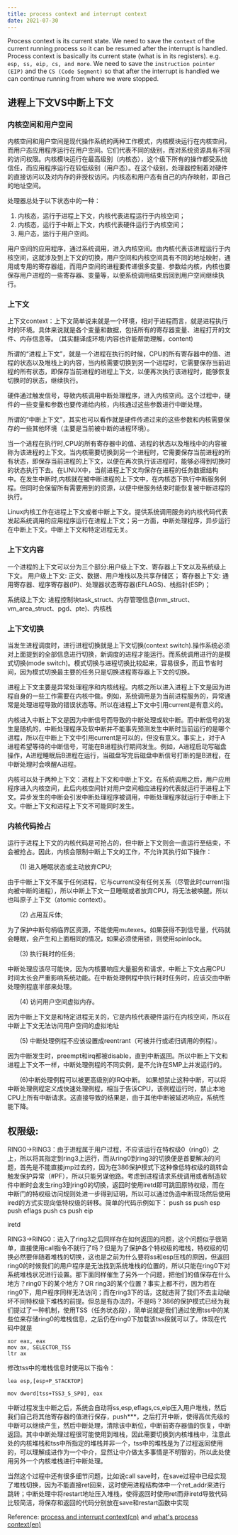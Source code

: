 ```yaml
---
title: process context and interrupt context
date: 2021-07-30
---
```


Process context is its current state. We need to save the `context` of the current running process so it can be resumed after the interrupt is handled.
Process context is basically its current state (what is in its registers). e.g. `esp, ss, eip, cs, and more`. We need to save the `instruction pointer (EIP)` and the `CS (Code Segment)` so that after the interrupt is handled we can continue running from where we were stopped.


## 进程上下文VS中断上下文

### 内核空间和用户空间

内核空间和用户空间是现代操作系统的两种工作模式，内核模块运行在内核空间，而用户态应用程序运行在用户空间。它们代表不同的级别，而对系统资源具有不同的访问权限。内核模块运行在最高级别（内核态），这个级下所有的操作都受系统信任，而应用程序运行在较低级别（用户态）。在这个级别，处理器控制着对硬件的直接访问以及对内存的非授权访问。内核态和用户态有自己的内存映射，即自己的地址空间。

处理器总处于以下状态中的一种：
  1. 内核态，运行于进程上下文，内核代表进程运行于内核空间；
  1. 内核态，运行于中断上下文，内核代表硬件运行于内核空间；
  1. 用户态，运行于用户空间。

用户空间的应用程序，通过系统调用，进入内核空间。由内核代表该进程运行于内核空间，这就涉及到上下文的切换，用户空间和内核空间具有不同的地址映射，通用或专用的寄存器组，而用户空间的进程要传递很多变量、参数给内核，内核也要保存用户进程的一些寄存器、变量等，以便系统调用结束后回到用户空间继续执行。

### 上下文

上下文context：上下文简单说来就是一个环境，相对于进程而言，就是进程执行时的环境。具体来说就是各个变量和数据，包括所有的寄存器变量、进程打开的文件、内存信息等。
(其实翻译成环境/内容也许能帮助理解，content)

所谓的“进程上下文”，就是一个进程在执行的时候，CPU的所有寄存器中的值、进程的状态以及堆栈上的内容，当内核需要切换到另一个进程时，它需要保存当前进程的所有状态，即保存当前进程的进程上下文，以便再次执行该进程时，能够恢复切换时的状态，继续执行。

硬件通过触发信号，导致内核调用中断处理程序，进入内核空间。这个过程中，硬件的一些变量和参数也要传递给内核，内核通过这些参数进行中断处理。

所谓的“中断上下文”，其实也可以看作就是硬件传递过来的这些参数和内核需要保存的一些其他环境（主要是当前被中断的进程环境）。

当一个进程在执行时,CPU的所有寄存器中的值、进程的状态以及堆栈中的内容被称为该进程的上下文。当内核需要切换到另一个进程时，它需要保存当前进程的所有状态，即保存当前进程的上下文，以便在再次执行该进程时，能够必得到切换时的状态执行下去。在LINUX中，当前进程上下文均保存在进程的任务数据结构中。在发生中断时,内核就在被中断进程的上下文中，在内核态下执行中断服务例程。但同时会保留所有需要用到的资源，以便中继服务结束时能恢复被中断进程的执行。

Linux内核工作在进程上下文或者中断上下文。提供系统调用服务的内核代码代表发起系统调用的应用程序运行在进程上下文；另一方面，中断处理程序，异步运行在中断上下文。中断上下文和特定进程无关。

### 上下文内容

一个进程的上下文可以分为三个部分:用户级上下文、寄存器上下文以及系统级上下文。
用户级上下文: 正文、数据、用户堆栈以及共享存储区；
寄存器上下文: 通用寄存器、程序寄存器(IP)、处理器状态寄存器(EFLAGS)、栈指针(ESP)；

系统级上下文: 进程控制块task_struct、内存管理信息(mm_struct、vm_area_struct、pgd、pte)、内核栈


### 上下文切换

当发生进程调度时，进行进程切换就是上下文切换(context switch).操作系统必须对上面提到的全部信息进行切换，新调度的进程才能运行。而系统调用进行的是模式切换(mode switch)。模式切换与进程切换比较起来，容易很多，而且节省时间，因为模式切换最主要的任务只是切换进程寄存器上下文的切换。

进程上下文主要是异常处理程序和内核线程。内核之所以进入进程上下文是因为进程自身的一些工作需要在内核中做。例如，系统调用是为当前进程服务的，异常通常是处理进程导致的错误状态等。所以在进程上下文中引用current是有意义的。

内核进入中断上下文是因为中断信号而导致的中断处理或软中断。而中断信号的发生是随机的，中断处理程序及软中断并不能事先预测发生中断时当前运行的是哪个进程，所以在中断上下文中引用current是可以的，但没有意义。事实上，对于A进程希望等待的中断信号，可能在B进程执行期间发生。例如，A进程启动写磁盘操作，A进程睡眠后B进程在运行，当磁盘写完后磁盘中断信号打断的是B进程，在中断处理时会唤醒A进程。

内核可以处于两种上下文：进程上下文和中断上下文。在系统调用之后，用户应用程序进入内核空间，此后内核空间针对用户空间相应进程的代表就运行于进程上下文。异步发生的中断会引发中断处理程序被调用，中断处理程序就运行于中断上下文。中断上下文和进程上下文不可能同时发生。

### 内核代码抢占

运行于进程上下文的内核代码是可抢占的，但中断上下文则会一直运行至结束，不会被抢占。因此，内核会限制中断上下文的工作，不允许其执行如下操作：

　　(1) 进入睡眠状态或主动放弃CPU;

由于中断上下文不属于任何进程，它与current没有任何关系（尽管此时current指向被中断的进程），所以中断上下文一旦睡眠或者放弃CPU，将无法被唤醒。所以也叫原子上下文（atomic context）。

　　(2) 占用互斥体;

为了保护中断句柄临界区资源，不能使用mutexes。如果获得不到信号量，代码就会睡眠，会产生和上面相同的情况，如果必须使用锁，则使用spinlock。

　　(3) 执行耗时的任务;

中断处理应该尽可能快，因为内核要响应大量服务和请求，中断上下文占用CPU时间太长会严重影响系统功能。在中断处理例程中执行耗时任务时，应该交由中断处理例程底半部来处理。

　　(4) 访问用户空间虚拟内存。

因为中断上下文是和特定进程无关的，它是内核代表硬件运行在内核空间，所以在中断上下文无法访问用户空间的虚拟地址

　　(5) 中断处理例程不应该设置成reentrant（可被并行或递归调用的例程）。

因为中断发生时，preempt和irq都被disable，直到中断返回。所以中断上下文和进程上下文不一样，中断处理例程的不同实例，是不允许在SMP上并发运行的。

　　(6)中断处理例程可以被更高级别的IRQ中断。
如果想禁止这种中断，可以将中断处理例程定义成快速处理例程，相当于告诉CPU，该例程运行时，禁止本地CPU上所有中断请求。这直接导致的结果是，由于其他中断被延迟响应，系统性能下降。


## 权限级:

RING0->RING3：由于进程属于用户过程，不应该运行在特权级0（ring0）之上，所以将其指定到ring3上运行，而从ring0到ring3的切换便是首要解决的问题，首先是不能直接jmp过去的，因为在386保护模式下这种像低特权级的跳转会触发保护异常（#PF），所以只能另谋他路。考虑到进程请求系统调用或者制造软件中断时会发生ring3到ring0的切换，返回时使用iretd即可跳回原特权级，而在中断门的特权级访问规则处进一步得到证明，所以可以通过伪造中断现场然后使用ired的方式实现向低特权级的转移。简单的代码示例如下：
push ss
push esp
push eflags
push cs
push eip

iretd


RING3->RING0：进入了ring3之后同样存在如何返回的问题，这个问题似乎很简单，直接使用call指令不就行了吗？但是为了保护各个特权级的堆栈，特权级的切换必然要伴随着堆栈的切换，这也是之前为什么要将ss和esp压栈的原因，但返回ring0的时候我们的用户程序是无法找到系统堆栈的位置的，所以只能在ring0下对系统堆栈状况进行设置。那下面同样催生了另外一个问题，把他们的值保存在什么地方？ring0下的某个地方？OR ring3的某个位置？事实上都不行，因为若在ring0下，用户程序同样无法访问；而在ring3下的话，这就违背了我们不去主动破坏不同特权级下堆栈的前提。但总是有办法的，不是吗？386的保护模式已经为我们提过了一种机制，使用TSS（任务状态段），简单说就是我们通过使用tss中的某些位来存储ring0的堆栈信息，之后仍在ring0下加载该tss段就可以了。体现在代码中就是

```
xor eax, eax
mov ax, SELECTOR_TSS
ltr ax
```

修改tss中的堆栈信息时使用以下指令：
```
lea esp,[esp+P_STACKTOP]

mov dword[tss+TSS3_S_SP0], eax
```

中断过程发生中断之后，系统会自动将ss,esp,eflags,cs,eip压入用户堆栈，然后我们自己将其他寄存器的值进行保存，push***，之后打开中断，使得高优先级的中断可以继续产生，然后中断处理，清除该中断位，中断前寄存器值的恢复，中断返回。其中中断处理过程很可能使用到堆栈，因此需要切换到内核堆栈中，注意此处的内核堆栈和tss中所指定的堆栈并非一个，tss中的堆栈是为了过程返回使用的，可以理解成进作为一个中介，显然让中介做太多事情是不明智的，所以此处使用另外一个内核堆栈进行中断处理。

当然这个过程中还有很多细节问题，比如说call save时，在save过程中已经实现了堆栈切换，因为不能直接ret回来，这时使用进程结构体中一个ret_addr来进行跳转；中断处理中将restart地址压入堆栈，使得返回时使用ret而非iretd导致代码比较简洁，将保存和返回的代码分别放在save和restart函数中实现


Reference:
[process and interrupt context(cn)](https://blog.csdn.net/mw_nice/article/details/89350164) and
[what's process context(en)](https://stackoverflow.com/questions/44743799/what-is-process-context-exactly-and-how-does-it-relates-to-interrupt-context)
